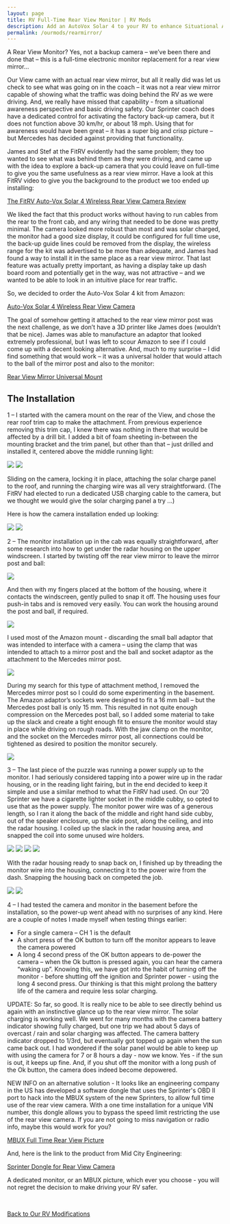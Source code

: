 ```yaml
---
layout: page
title: RV Full-Time Rear View Monitor | RV Mods
description: Add an AutoVox Solar 4 to your RV to enhance Situational Awareness
permalink: /ourmods/rearmirror/
---
```



A Rear View Monitor?  Yes, not a backup camera – we’ve been there and done that – this is a full-time electronic monitor replacement for a rear view mirror...

Our View came with an actual rear view mirror, but all it really did was let us check to see what was going on in the coach – it was not a rear view mirror capable of showing what the traffic was doing behind the RV as we were driving.  And, we really have missed that capability - from a situational awareness perspective and basic driving safety.  Our Sprinter coach does have a dedicated control for activating the factory back-up camera, but it does not function above 30 km/hr, or about 18 mph.  Using that for awareness would have been great – it has a super big and crisp picture – but Mercedes has decided against providing that functionality.

James and Stef at the FitRV evidently had the same problem; they too wanted to see what was behind them as they were driving, and came up with the idea to explore a back-up camera that you could leave on full-time to give you the same usefulness as a rear view mirror.  Have a look at this FitRV video to give you the background to the product we too ended up installing:

<a href = "https://www.thefitrv.com/rv-tech/adding-a-wireless-rear-view-camera-the-auto-vox-solar4/
 " target="_blank">The FitRV Auto-Vox Solar 4 Wireless Rear View Camera Review</a>

We liked the fact that this product works without having to run cables from the rear to the front cab, and any wiring that needed to be done was pretty minimal.  The camera looked more robust than most and was solar charged, the monitor had a good size display, it could be configured for full time use, the back-up guide lines could be removed from the display, the wireless range for the kit was advertised to be more than adequate, and James had found a way to install it in the same place as a rear view mirror.  That last feature was actually pretty important, as having a display take up dash board room and potentially get in the way, was not attractive – and we wanted to be able to look in an intuitive place for rear traffic.

So, we decided to order the Auto-Vox Solar 4 kit from Amazon:

<a href = "https://www.amazon.com/dp/B09Z641NXZ?psc=1&ref=ppx_yo2ov_dt_b_product_details" target="_blank">Auto-Vox Solar 4 Wireless Rear View Camera </a>

The goal of somehow getting it attached to the rear view mirror post was the next challenge, as we don’t have a 3D printer like James does (wouldn’t that be nice).  James was able to manufacture an adaptor that looked extremely professional, but I was left to scour Amazon to see if I could come up with a decent looking alternative.  And, much to my surprise – I did find something that would work – it was a universal holder that would attach to the ball of the mirror post and also to the monitor:

<a href = "https://www.amazon.ca/dp/B07VT7JLXM?ref=ppx_pop_dt_b_product_details&th=1 " target="_blank">Rear View Mirror Universal Mount </a>

<h2> The Installation </h2>

1 – I started with the camera mount on the rear of the View, and chose the rear roof trim cap to make the attachment.  From previous experience removing this trim cap, I knew there was nothing in there that would be affected by a drill bit.  I added a bit of foam sheeting in-between the mounting bracket and the trim panel, but other than that – just drilled and installed it, centered above the middle running light:

<img src="/assets/webrearview2.jpg"/>  

<img src="/assets/webrearview4.jpg"/>  

Sliding on the camera, locking it in place, attaching the solar charge panel to the roof, and running the charging wire was all very straightforward.  (The FitRV had elected to run a dedicated USB charging cable to the camera, but we thought we would give the solar charging panel a try ...)

Here is how the camera installation ended up looking:

<img src="/assets/webrearview7a.jpg"/>  

<img src="/assets/webrearview5.jpg"/>  

2 – The monitor installation up in the cab was equally straightforward, after some research into how to get under the radar housing on the upper windscreen.  I started by twisting off the rear view mirror to leave the mirror post and ball:

<img src="/assets/webrearview9.jpg"/>  

And then with my fingers placed at the bottom of the housing, where it contacts the windscreen, gently pulled to snap it off.  The housing uses four push-in tabs and is removed very easily.  You can work the housing around the post and ball, if required.

<img src="/assets/webrearview10.jpg"/>  

I used most of the Amazon mount - discarding the small ball adaptor that was intended to interface with a camera – using the clamp that was intended to attach to a mirror post and the ball and socket adaptor as the attachment to the Mercedes mirror post.

<img src="/assets/webrearview11.jpg"/>  

During my search for this type of attachment method, I removed the Mercedes mirror post so I could do some experimenting in the basement.  The Amazon adaptor’s sockets were designed to fit a 16 mm ball –  but the Mercedes post ball is only 15 mm.  This resulted in not quite enough compression on the Mercedes post ball, so I added some material to take up the slack and create a tight enough fit to ensure the monitor would stay in place while driving on rough roads.  With the jaw clamp on the monitor, and the socket on the Mercedes mirror post, all connections could be tightened as desired to position the monitor securely.  

<img src="/assets/webrearview12.jpg"/>  

3 – The last piece of the puzzle was running a power supply up to the monitor.  I had seriously considered tapping into a power wire up in the radar housing, or in the reading light fairing, but in the end decided to keep it simple and use a similar method to what the FitRV had used.  On our ’20 Sprinter we have a cigarette lighter socket in the middle cubby, so opted to use that as the power supply.  The monitor power wire was of a generous length, so I ran it along the back of the middle and right hand side cubby, out of the speaker enclosure, up the side post, along the ceiling, and into the radar housing.  I coiled up the slack in the radar housing area, and snapped the coil into some unused wire holders.

<img src="/assets/webrearview13.jpg"/>  

<img src="/assets/webrearview14.jpg"/>  

<img src="/assets/webrearview15.jpg"/>  

<img src="/assets/webrearview16.jpg"/>  

With the radar housing ready to snap back on, I finished up by threading the monitor wire into the housing, connecting it to the power wire from the dash.  Snapping the housing back on competed the job.

<img src="/assets/webrearview12.jpg"/>  

<img src="/assets/webrearview17.jpg"/>  

4 – I had tested the camera and monitor in the basement before the installation, so the power-up went ahead with no surprises of any kind.  Here are a couple of notes I made myself when testing things earlier:

-	For a single camera – CH 1 is the default
-	A short press of the OK button to turn off the monitor appears to leave the camera powered
-	A long 4 second press of the OK button appears to de-power the camera – when the Ok button is pressed again, you can hear the camera “waking up”.  Knowing this, we have got into the habit of turning off the monitor - before shutting off the ignition and Sprinter power - using the long 4 second press.  Our thinking is that this might prolong the battery life of the camera and require less solar charging.  

UPDATE: So far, so good.  It is really nice to be able to see directly behind us again with an instinctive glance up to the rear view mirror.  The solar charging is working well.  We went for many months with the camera battery indicator showing fully charged, but one trip we had about 5 days of overcast / rain and solar charging was affected.  The camera battery indicator dropped to 1/3rd, but eventually got topped up again when the sun came back out.  I had wondered if the solar panel would be able to keep up with using the camera for 7 or 8 hours a day - now we know.  Yes - if the sun is out, it keeps up fine.  And, if you shut off the monitor with a long push of the Ok button, the camera does indeed become depowered.

NEW INFO on an alternative solution - It looks like an engineering company in the US has developed a software dongle that uses the Sprinter's OBD II port to hack into the MBUX system of the new Sprinters, to allow full time use of the rear view camera.  With a one time installation for a unique VIN number, this dongle allows you to bypass the speed limit restricting the use of the rear view camera.  If you are not going to miss navigation or radio info, maybe this would work for you?

<a href = "https://www.youtube.com/watch?v=1xceptQYac0 " target="_blank">MBUX Full Time Rear View Picture </a>

And, here is the link to the product from Mid City Engineering:

<a href = "https://www.midcityengineering.com/product/oem-360-degree-camera-on-demand-for-2019-2021-sprinter-907-360-obd/ " target="_blank">Sprinter Dongle for Rear View Camera </a>

A dedicated monitor, or an MBUX picture, which ever you choose - you will not regret the decision to make driving your RV safer.

<br>

[Back to Our RV Modifications](/ourmods/)






